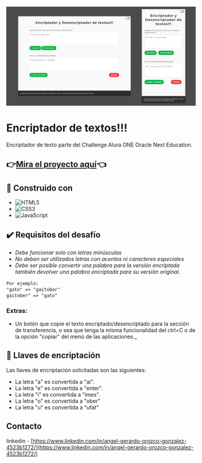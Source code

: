 ![img/main-image.png](img/main-image.png)
# Encriptador de textos!!!
Encriptador de texto parte del Challenge Alura ONE Oracle Next Education.
##  👉[Mira el proyecto aquí](https://tonaya23.github.io/Encriptador-de-textosss/)👈

## 🔧 Construido con 
* ![HTML5](https://img.shields.io/badge/html5-%23E34F26.svg?style=for-the-badge&logo=html5&logoColor=white)
* ![CSS3](https://img.shields.io/badge/css3-%231572B6.svg?style=for-the-badge&logo=css3&logoColor=white)
* ![JavaScript](https://img.shields.io/badge/javascript-%23323330.svg?style=for-the-badge&logo=javascript&logoColor=%23F7DF1E)
## ✔️ Requisitos del desafío 
* _Debe funcionar solo con letras minúsculas_
* _No deben ser utilizados letras con acentos ni caracteres especiales_
* _Debe ser posible convertir una palabra para la versión encriptada también devolver una palabra encriptada para su versión original._
```
Por ejemplo:
"gato" => "gaitober"
gaitober" => "gato"
```
### Extras:
* Un botón que copie el texto encriptado/desencriptado para la sección de transferencia, o sea que tenga la misma funcionalidad del ctrl+C o de la opción 
"copiar" del menú de las aplicaciones._
## 🔑 Llaves de encriptación
Las llaves de encriptación solicitadas son las siguientes:
* La letra "a" es convertida a "ai".
* La letra "e" es convertida a "enter".
* La letra "i" es convertida a "imes".
* La letra "o" es convertida a "ober"
* La letra "u" es convertida a "ufat"

## Contacto
linkedin - [https://www.linkedin.com/in/angel-gerardo-orozco-gonzalez-4523b1272/](https://www.linkedin.com/in/angel-gerardo-orozco-gonzalez-4523b1272/) 